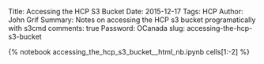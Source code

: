 Title: Accessing the HCP S3 Bucket
Date: 2015-12-17
Tags: HCP
Author: John Grif
Summary: Notes on accessing the HCP s3 bucket programatically with s3cmd
comments: true
Password: OCanada
slug: accessing-the-hcp-s3-bucket

{% notebook accessing_the_hcp_s3_bucket__html_nb.ipynb cells[1:-2] %}
